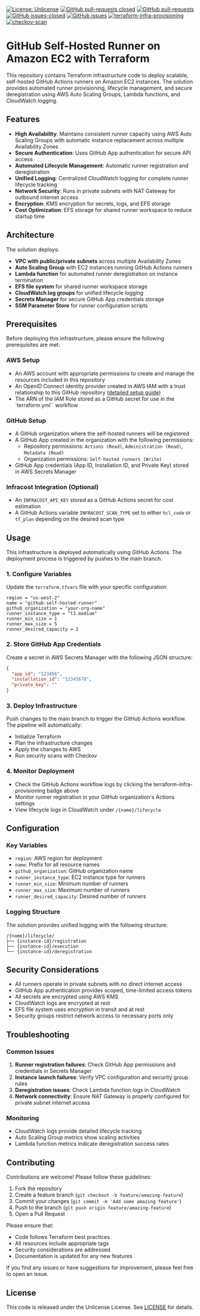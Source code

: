 [![License: Unlicense](https://img.shields.io/badge/license-Unlicense-white.svg)](https://choosealicense.com/licenses/unlicense/) [![GitHub pull-requests closed](https://img.shields.io/github/issues-pr-closed/kunduso-org/github-self-hosted-runner-amazon-ec2-terraform)](https://github.com/kunduso-org/github-self-hosted-runner-amazon-ec2-terraform/pulls?q=is%3Apr+is%3Aclosed) [![GitHub pull-requests](https://img.shields.io/github/issues-pr/kunduso-org/github-self-hosted-runner-amazon-ec2-terraform)](https://GitHub.com/kunduso-org/github-self-hosted-runner-amazon-ec2-terraform/pull/) 
[![GitHub issues-closed](https://img.shields.io/github/issues-closed/kunduso-org/github-self-hosted-runner-amazon-ec2-terraform)](https://github.com/kunduso-org/github-self-hosted-runner-amazon-ec2-terraform/issues?q=is%3Aissue+is%3Aclosed) [![GitHub issues](https://img.shields.io/github/issues/kunduso-org/github-self-hosted-runner-amazon-ec2-terraform)](https://GitHub.com/kunduso-org/github-self-hosted-runner-amazon-ec2-terraform/issues/) 
[![terraform-infra-provisioning](https://github.com/kunduso-org/github-self-hosted-runner-amazon-ec2-terraform/actions/workflows/terraform.yml/badge.svg?branch=main)](https://github.com/kunduso-org/github-self-hosted-runner-amazon-ec2-terraform/actions/workflows/terraform.yml) [![checkov-scan](https://github.com/kunduso-org/github-self-hosted-runner-amazon-ec2-terraform/actions/workflows/code-scan.yml/badge.svg?branch=main)](https://github.com/kunduso-org/github-self-hosted-runner-amazon-ec2-terraform/actions/workflows/code-scan.yml)

# GitHub Self-Hosted Runner on Amazon EC2 with Terraform

This repository contains Terraform infrastructure code to deploy scalable, self-hosted GitHub Actions runners on Amazon EC2 instances. The solution provides automated runner provisioning, lifecycle management, and secure deregistration using AWS Auto Scaling Groups, Lambda functions, and CloudWatch logging.

## Features

- **High Availability**: Maintains consistent runner capacity using AWS Auto Scaling Groups with automatic instance replacement across multiple Availability Zones
- **Secure Authentication**: Uses GitHub App authentication for secure API access
- **Automated Lifecycle Management**: Automatic runner registration and deregistration
- **Unified Logging**: Centralized CloudWatch logging for complete runner lifecycle tracking
- **Network Security**: Runs in private subnets with NAT Gateway for outbound internet access
- **Encryption**: KMS encryption for secrets, logs, and EFS storage
- **Cost Optimization**: EFS storage for shared runner workspace to reduce startup time

## Architecture

The solution deploys:
- **VPC with public/private subnets** across multiple Availability Zones
- **Auto Scaling Group** with EC2 instances running GitHub Actions runners
- **Lambda function** for automated runner deregistration on instance termination
- **EFS file system** for shared runner workspace storage
- **CloudWatch log groups** for unified lifecycle logging
- **Secrets Manager** for secure GitHub App credentials storage
- **SSM Parameter Store** for runner configuration scripts

## Prerequisites

Before deploying this infrastructure, please ensure the following prerequisites are met:

### AWS Setup
- An AWS account with appropriate permissions to create and manage the resources included in this repository
- An OpenID Connect identity provider created in AWS IAM with a trust relationship to this GitHub repository ([detailed setup guide](https://docs.aws.amazon.com/IAM/latest/UserGuide/id_roles_providers_create_oidc.html))
- The ARN of the IAM Role stored as a GitHub secret for use in the `terraform.yml`` workflow

### GitHub Setup
- A GitHub organization where the self-hosted runners will be registered
- A GitHub App created in the organization with the following permissions:
  - Repository permissions: `Actions (Read)`, `Administration (Read)`, `Metadata (Read)`
  - Organization permissions: `Self-hosted runners (Write)`
- GitHub App credentials (App ID, Installation ID, and Private Key) stored in AWS Secrets Manager

### Infracost Integration (Optional)
- An `INFRACOST_API_KEY` stored as a GitHub Actions secret for cost estimation
- A GitHub Actions variable `INFRACOST_SCAN_TYPE` set to either `hcl_code` or `tf_plan` depending on the desired scan type

## Usage

This infrastructure is deployed automatically using GitHub Actions. The deployment process is triggered by pushes to the main branch.

### 1. Configure Variables
Update the `terraform.tfvars` file with your specific configuration:
```hcl
region = "us-west-2"
name = "github-self-hosted-runner"
github_organization = "your-org-name"
runner_instance_type = "t3.medium"
runner_min_size = 1
runner_max_size = 5
runner_desired_capacity = 2
```

### 2. Store GitHub App Credentials
Create a secret in AWS Secrets Manager with the following JSON structure:
```json
{
  "app_id": "123456",
  "installation_id": "12345678",
  "private_key": ""
}
```

### 3. Deploy Infrastructure
Push changes to the main branch to trigger the GitHub Actions workflow. The pipeline will automatically:
- Initialize Terraform
- Plan the infrastructure changes
- Apply the changes to AWS
- Run security scans with Checkov

### 4. Monitor Deployment
- Check the GitHub Actions workflow logs by clicking the terraform-infra-provisioning badge above
- Monitor runner registration in your GitHub organization's Actions settings
- View lifecycle logs in CloudWatch under `/{name}/lifecycle`

## Configuration

### Key Variables
- `region`: AWS region for deployment
- `name`: Prefix for all resource names
- `github_organization`: GitHub organization name
- `runner_instance_type`: EC2 instance type for runners
- `runner_min_size`: Minimum number of runners
- `runner_max_size`: Maximum number of runners
- `runner_desired_capacity`: Desired number of runners

### Logging Structure
The solution provides unified logging with the following structure:
```
/{name}/lifecycle/
├── {instance-id}/registration
├── {instance-id}/execution
└── {instance-id}/deregistration
```

## Security Considerations

- All runners operate in private subnets with no direct internet access
- GitHub App authentication provides scoped, time-limited access tokens
- All secrets are encrypted using AWS KMS
- CloudWatch logs are encrypted at rest
- EFS file system uses encryption in transit and at rest
- Security groups restrict network access to necessary ports only

## Troubleshooting

### Common Issues
1. **Runner registration failures**: Check GitHub App permissions and credentials in Secrets Manager
2. **Instance launch failures**: Verify VPC configuration and security group rules
3. **Deregistration issues**: Check Lambda function logs in CloudWatch
4. **Network connectivity**: Ensure NAT Gateway is properly configured for private subnet internet access

### Monitoring
- CloudWatch logs provide detailed lifecycle tracking
- Auto Scaling Group metrics show scaling activities
- Lambda function metrics indicate deregistration success rates

## Contributing

Contributions are welcome! Please follow these guidelines:

1. Fork the repository
2. Create a feature branch (`git checkout -b feature/amazing-feature`)
3. Commit your changes (`git commit -m 'Add some amazing feature'`)
4. Push to the branch (`git push origin feature/amazing-feature`)
5. Open a Pull Request

Please ensure that:
- Code follows Terraform best practices
- All resources include appropriate tags
- Security considerations are addressed
- Documentation is updated for any new features

If you find any issues or have suggestions for improvement, please feel free to open an issue.

## License

This code is released under the Unlicense License. See [LICENSE](LICENSE) for details. 